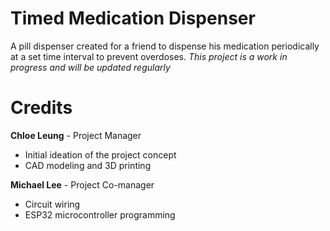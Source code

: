 # Timed Medication Dispenser
 A pill dispenser created for a friend to dispense his medication periodically at a set time interval to prevent overdoses.
 *This project is a work in progress and will be updated regularly*

 <h1>Credits</h1>
 
**Chloe Leung** - Project Manager

* Initial ideation of the project concept
* CAD modeling and 3D printing


**Michael Lee** - Project Co-manager
* Circuit wiring 
* ESP32 microcontroller programming

